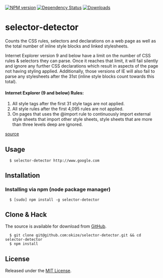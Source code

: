 [![NPM version](http://img.shields.io/npm/v/selector-detector.svg?style=flat)](https://www.npmjs.org/package/selector-detector)
[![Dependency Status](http://img.shields.io/david/okize/selector-detector.svg?style=flat)](https://david-dm.org/okize/selector-detector)
[![Downloads](http://img.shields.io/npm/dm/selector-detector.svg?style=flat)](https://www.npmjs.org/package/selector-detector)

# selector-detector

Counts the CSS rules, selectors and declarations on a web page as well as the total number of inline style blocks and linked stylesheets.

Internet Explorer version 9 and below have a limit on the number of CSS rules & selectors they can parse. Once it reaches that limit, it will fail silently and ignore any further CSS declarations which result in aspects of the page not having styling applied. Additionally, those versions of IE will also fail to parse any stylesheets after the 31st (inline style blocks count towards this total).

#### Internet Explorer (9 and below) Rules:

1. All style tags after the first 31 style tags are not applied.
2. All style rules after the first 4,095 rules are not applied.
3. On pages that uses the @import rule to continuously import external style sheets that import other style sheets, style sheets that are more than three levels deep are ignored.

[source](http://support.microsoft.com/kb/262161)


## Usage
```
  $ selector-detector http://www.google.com
```

## Installation

### Installing via npm (node package manager)
```
  $ [sudo] npm install -g selector-detector
```

## Clone & Hack

The source is available for download from [GitHub](https://github.com/okize/selector-detector).
```
  $ git clone git@github.com:okize/selector-detector.git && cd selector-detector
  $ npm install
```

## License

Released under the [MIT License](http://www.opensource.org/licenses/mit-license.php).
